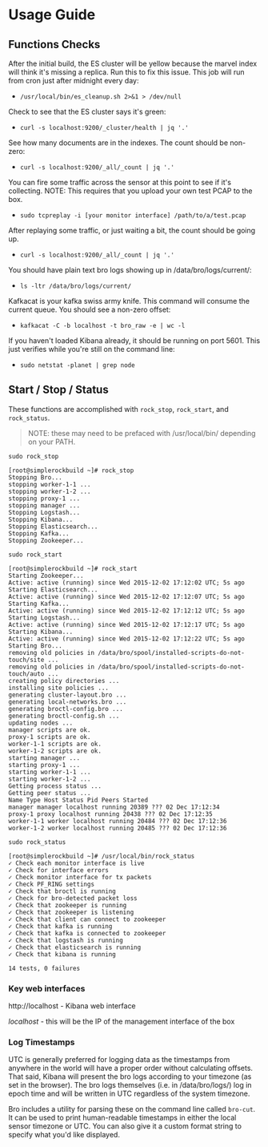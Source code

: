 # Usage Guide

## Functions Checks

After the initial build, the ES cluster will be yellow because the marvel index will think it's missing a replica. Run this to fix this issue. This job will run from cron just after midnight every day:

- `/usr/local/bin/es_cleanup.sh 2>&1 > /dev/null`

Check to see that the ES cluster says it's green:

- `curl -s localhost:9200/_cluster/health | jq '.'`

See how many documents are in the indexes. The count should be non-zero:

- `curl -s localhost:9200/_all/_count | jq '.'`

You can fire some traffic across the sensor at this point to see if it's collecting. NOTE: This requires that you upload your own test PCAP to the box.

- `sudo tcpreplay -i [your monitor interface] /path/to/a/test.pcap`

After replaying some traffic, or just waiting a bit, the count should be going up.

- `curl -s localhost:9200/_all/_count | jq '.'`

You should have plain text bro logs showing up in /data/bro/logs/current/:

- `ls -ltr /data/bro/logs/current/`

Kafkacat is your kafka swiss army knife. This command will consume the current queue. You should see a non-zero offset:

- `kafkacat -C -b localhost -t bro_raw -e | wc -l`

If you haven't loaded Kibana already, it should be running on port 5601. This just verifies while you're still on the command line:

- `sudo netstat -planet | grep node`


## Start / Stop / Status
These functions are accomplished with `rock_stop`, `rock_start`, and `rock_status`.

> NOTE: these may need to be prefaced with /usr/local/bin/ depending on your PATH.

`sudo rock_stop`

```
[root@simplerockbuild ~]# rock_stop
Stopping Bro...
stopping worker-1-1 ...
stopping worker-1-2 ...
stopping proxy-1 ...
stopping manager ...
Stopping Logstash...
Stopping Kibana...
Stopping Elasticsearch...
Stopping Kafka...
Stopping Zookeeper...
```

`sudo rock_start`
```
[root@simplerockbuild ~]# rock_start
Starting Zookeeper...
Active: active (running) since Wed 2015-12-02 17:12:02 UTC; 5s ago
Starting Elasticsearch...
Active: active (running) since Wed 2015-12-02 17:12:07 UTC; 5s ago
Starting Kafka...
Active: active (running) since Wed 2015-12-02 17:12:12 UTC; 5s ago
Starting Logstash...
Active: active (running) since Wed 2015-12-02 17:12:17 UTC; 5s ago
Starting Kibana...
Active: active (running) since Wed 2015-12-02 17:12:22 UTC; 5s ago
Starting Bro...
removing old policies in /data/bro/spool/installed-scripts-do-not-touch/site ...
removing old policies in /data/bro/spool/installed-scripts-do-not-touch/auto ...
creating policy directories ...
installing site policies ...
generating cluster-layout.bro ...
generating local-networks.bro ...
generating broctl-config.bro ...
generating broctl-config.sh ...
updating nodes ...
manager scripts are ok.
proxy-1 scripts are ok.
worker-1-1 scripts are ok.
worker-1-2 scripts are ok.
starting manager ...
starting proxy-1 ...
starting worker-1-1 ...
starting worker-1-2 ...
Getting process status ...
Getting peer status ...
Name Type Host Status Pid Peers Started
manager manager localhost running 20389 ??? 02 Dec 17:12:34
proxy-1 proxy localhost running 20438 ??? 02 Dec 17:12:35
worker-1-1 worker localhost running 20484 ??? 02 Dec 17:12:36
worker-1-2 worker localhost running 20485 ??? 02 Dec 17:12:36
```

`sudo rock_status`
```
[root@simplerockbuild ~]# /usr/local/bin/rock_status
✓ Check each monitor interface is live
✓ Check for interface errors
✓ Check monitor interface for tx packets
✓ Check PF_RING settings
✓ Check that broctl is running
✓ Check for bro-detected packet loss
✓ Check that zookeeper is running
✓ Check that zookeeper is listening
✓ Check that client can connect to zookeeper
✓ Check that kafka is running
✓ Check that kafka is connected to zookeeper
✓ Check that logstash is running
✓ Check that elasticsearch is running
✓ Check that kibana is running

14 tests, 0 failures
```


### Key web interfaces

http://localhost - Kibana web interface

_*localhost*_ - this will be the IP of the management interface of the box


### Log Timestamps

UTC is generally preferred for logging data as the timestamps from anywhere in the world will have a proper order without calculating offsets. That said, Kibana will present the bro logs according to your timezone (as set in the browser). The bro logs themselves (i.e. in /data/bro/logs/) log in epoch time and will be written in UTC regardless of the system timezone.

Bro includes a utility for parsing these on the command line called `bro-cut`. It can be used to print human-readable timestamps in either the local sensor timezone or UTC. You can also give it a custom format string to specify what you'd like displayed.
